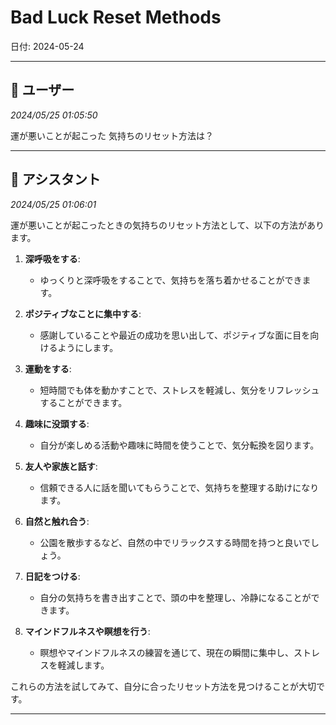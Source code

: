 # Bad Luck Reset Methods

日付: 2024-05-24

---

## 👤 ユーザー
*2024/05/25 01:05:50*

運が悪いことが起こった
気持ちのリセット方法は？

---

## 🤖 アシスタント
*2024/05/25 01:06:01*

運が悪いことが起こったときの気持ちのリセット方法として、以下の方法があります。

1. **深呼吸をする**:
   - ゆっくりと深呼吸をすることで、気持ちを落ち着かせることができます。

2. **ポジティブなことに集中する**:
   - 感謝していることや最近の成功を思い出して、ポジティブな面に目を向けるようにします。

3. **運動をする**:
   - 短時間でも体を動かすことで、ストレスを軽減し、気分をリフレッシュすることができます。

4. **趣味に没頭する**:
   - 自分が楽しめる活動や趣味に時間を使うことで、気分転換を図ります。

5. **友人や家族と話す**:
   - 信頼できる人に話を聞いてもらうことで、気持ちを整理する助けになります。

6. **自然と触れ合う**:
   - 公園を散歩するなど、自然の中でリラックスする時間を持つと良いでしょう。

7. **日記をつける**:
   - 自分の気持ちを書き出すことで、頭の中を整理し、冷静になることができます。

8. **マインドフルネスや瞑想を行う**:
   - 瞑想やマインドフルネスの練習を通じて、現在の瞬間に集中し、ストレスを軽減します。

これらの方法を試してみて、自分に合ったリセット方法を見つけることが大切です。

---

